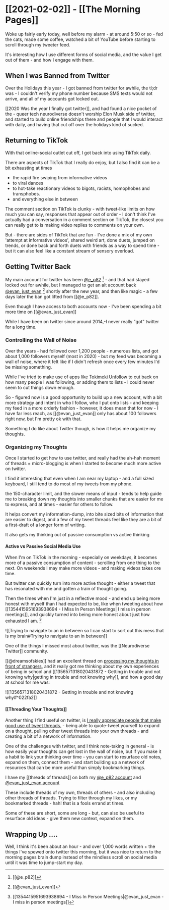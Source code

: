 # [[2021-02-02]] - [[The Morning Pages]]

Woke up fairly early today, well before my alarm - at around 5:50 or so - fed the cats, made some coffee, watched a bit of YouTube before starting to scroll through my tweeter feed.

It's interesting how I use different forms of social media, and the value I get out of them - and how I engage with them. 

## When I was Banned from Twitter

Over the Holidays this year - I got banned from twitter for awhile, the tl;dr was - I couldn't verify my phone number because SMS texts would not arrive, and all of my accounts got locked out. 

[[2020 Was the year I finally got twitter]], and had found a nice pocket of the - queer tech neurodiverse doesn't worship Elon Musk side of twitter, and started to build online friendships there and people that I would interact with daily, and having that cut off over the holidays kind of sucked.


## Returning to TikTok

With that online-social outlet cut off, I got back into using TikTok daily. 

There are aspects of TikTok that I really do enjoy, but I also find it can be a bit exhausting at times 

- the rapid fire swiping from informative videos
-  to viral dances
-  to hot-take reactionary videos to bigots, racists, homophobes and transphobes.
-  and everything else in between

The comment section on TikTok is clunky - with tweet-like limits on how much you can say, responses that appear out of order - I don't think I've actually had a conversation in a comment section on TikTok, the closest you can really get to is making video replies to comments on your own. 

But - there are sides of TikTok that are fun - I've done a mix of my own 'attempt at informative videos', shared weird art, done duets, jumped on trends, or done back and forth duets with friends as a way to spend time - but it can also feel like a constant stream of sensory overload. 

## Getting Twitter Back

My main account for twitter has been [@e_p82](https://twitter.com/e_p82)  [^1] - and that had stayed locked out for awhile, but I managed to get an alt account back  [@evan_just_evan](https://twitter.com/evan_just_evan) [^2] shortly after the new year, and then like magic - a few days later the ban got lifted from [[@e_p82]]. 

[^1]: [[@e_p82]]
[^2]: [[@evan_just_evan]]

Even though I have access to both accounts now - I've been spending a bit more time on [[@evan_just_evan]] 

While I have been on twitter since around 2014,-I never really "got" twitter for a long time.  

### Controlling the Wall of Noise 

Over the years - had followed over 1,200 people - numerous lists, and got about 1,000 followers myself (most in 2020)  - but my feed was becoming a wall of noise, where it felt like if I didn't refresh once every few minutes I'd be missing something.

While I've tried to make use of apps like [Tokimeki Unfollow](https://tokimeki-unfollow.glitch.me/) to cut back on how many people I was following, or adding them to lists - I could never seem to cut things down enough. 

So - figured now is a good opportunity to build up a new account, with a bit more strategy and intent in who I follow, who I put onto lists - and keeping my feed in a more orderly fashion - however, it does mean that for now - I have far less reach, as [[@evan_just_evan]] only has about 100 followers right now, but I'm pretty ok with that. 

Something I do like about Twitter though, is how it helps me organize my thoughts.

### Organizing my Thoughts

Once I started to get how to use twitter, and really had the ah-hah moment of threads = micro-blogging is when I started to become much more active on twitter. 

I find it interesting that even when I am near my laptop - and a full sized keyboard, I still tend to do most of my tweets from my phone.

the 150-character limit, and the slower means of input - tends to help guide me to breaking down my thoughts into smaller chunks that are easier for me to express, and at times - easier for others to follow. 

It helps convert my information-dump, into bite sized bits of information that are easier to digest, and a few of my tweet threads feel like they are a bit of a first-draft of a longer form of writing.

It also gets my thinking out of passive consumption vs active thinking 

#### Active vs Passive Social Media Use

When I'm on TikTok in the morning - especially on weekdays, it becomes more of a passive consumption of content - scrolling from one thing to the next. On weekends I may make more videos - and making videos takes ore time.

But twitter can quickly turn into more active thought - either a tweet that has resonated with me and gotten a train of thought going. 

Then the times when I'm just in a reflective mood - and end up being more honest with myself than I had expected to be, like when tweeting about how [[1354415951693938694 - I Miss In Person Meetings| I miss in person meetings]], and quickly turned into being more honest about just how exhausted I am. [^3]

![[Trying to navigate to an in between so I can start to sort out this mess that is my brain#Trying to navigate to an in between]] 

[^3]: [[1354415951693938694 - I Miss In Person Meetings|@evan_just_evan - I miss in person meetings]]

One of the things I missed most about twitter, was the [[Neurodiverse Twitter]] community.

[[@dreamsofskies]] had an excellent thread on [processing my thoughts in front of strangers](https://twitter.com/dreamsofskies/status/1356487360045715456),  and it really got me thinking about my own experiences of being in school and [[1356571318020431872 - Getting in trouble and not knowing why|getting in trouble and not knowing why]], and how a good day at school for me was:

![[1356571318020431872 - Getting in trouble and not knowing why#^022fa2]]

#### [[Threading Your Thoughts]]

Another thing I find useful on twitter, is [I really appreciate people that make good use of tweet threads.](https://twitter.com/evan_just_evan/status/1356414008346238978) - being able to quote-tweet yourself to expand on a thought, pulling other tweet threads into your own threads - and creating a bit of a network of information. 

One of the challenges with twitter, and I think note-taking in general - is how easily your thoughts can get lost in the wall of noise, but if you make it a habit to link your thinking over time - you can start to resurface old notes, expand on them, connect them - and start building up a network of resources that can be more useful than simply bookmarking things.

I have my [[threads of threads]] on both my [@e_p82 account](https://twitter.com/e_p82/status/1282543949975035905) and [@evan_just_evan account](https://twitter.com/evan_just_evan/status/1355281395292270600) 

These include threads of my own, threads of others - and also including other threads of threads. Trying to filter through my likes, or my bookmarked threads - hah! that is a fools errand at times. 

Some of these are short, some are long - but, can also be useful to resurface old ideas - give them new context, expand on them. 

## Wrapping Up ....

Well, I think it's been about an hour - and over 1,000 words written + the things I've spewed onto twitter this morning, but it was nice to return to the morning pages brain dump instead of the mindless scroll on social media until it was time to jump-start my day. 